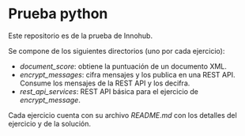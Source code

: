 # Prueba python
Este repositorio es de la prueba de Innohub.

Se compone de los siguientes directorios (uno por cada ejercicio):
* *document_score*: obtiene la puntuación de un documento XML.
* *encrypt_messages*: cifra mensajes y los publica en una REST API. Consume los mensajes de la REST API y los decifra.
* *rest_api_services*: REST API básica para el ejercicio de *encrypt_message*.

Cada ejercicio cuenta con su archivo *README.md* con los detalles del ejercicio y de la solución.
